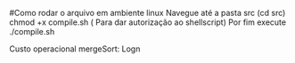 #Como rodar o arquivo em ambiente linux
Navegue até a pasta src (cd src)
chmod +x compile.sh ( Para dar autorização ao shellscript)
Por fim execute
./compile.sh


Custo operacional mergeSort: Logn
